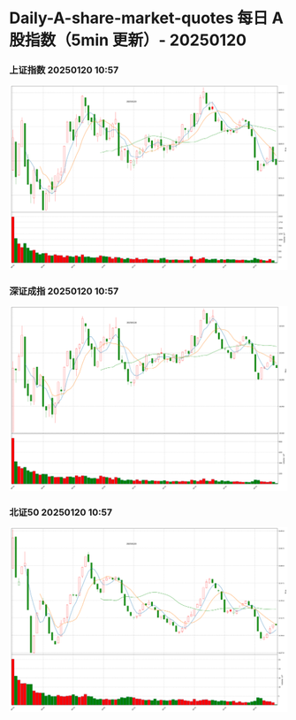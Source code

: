 
# Daily-A-share-market-quotes 每日 A 股指数（5min 更新）- 20250120

### 上证指数 20250120 10:57
![](./fig/2025/1/20250120-sh000001.png)

### 深证成指 20250120 10:57
![](./fig/2025/1/20250120-sz399001.png)

### 北证50 20250120 10:57
![](./fig/2025/1/20250120-bj899050.png)

